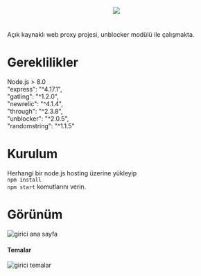 
<p align="center">
  <img src="https://cdn.glitch.com/c0a764c7-9345-4319-be50-d1b2f95f17ec/Untitled-2.png?v=1583258151342" />
</p>

# 
Açık kaynaklı web proxy projesi, unblocker modülü ile çalışmakta.

# Gereklilikler 
Node.js > 8.0<br>
 "express": "^4.17.1",<br>
    "gatling": "^1.2.0",<br>
    "newrelic": "^4.1.4",<br>
    "through": "^2.3.8",<br>
    "unblocker": "^2.0.5",<br>
    "randomstring": "^1.1.5"<br>

# Kurulum
Herhangi bir node.js hosting üzerine yükleyip
<br>```npm install```<br>
```npm start```
komutlarını verin.

# Görünüm
![girici ana sayfa](https://i.ibb.co/C6g8gTM/Ekran-Resmi-2020-10-22-03-30-15.png)
#### Temalar
![girici temalar](https://i.ibb.co/dBPBLGP/Ekran-Resmi-2020-10-22-03-30-28.png)
